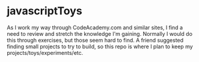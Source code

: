 javascriptToys
==============

As I work my way through CodeAcademy.com and similar sites, I find a need to review and stretch the knowledge I'm gaining. Normally I would do this through exercises, but those seem hard to find. A friend suggested finding small projects to try to build, so this repo is where I plan to keep my projects/toys/experiments/etc.
